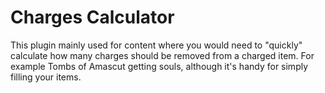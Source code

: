 # Charges Calculator
This plugin mainly used for content where you would need to 
"quickly" calculate how many charges should be removed from
a charged item. For example Tombs of Amascut getting souls,
although it's handy for simply filling your items.